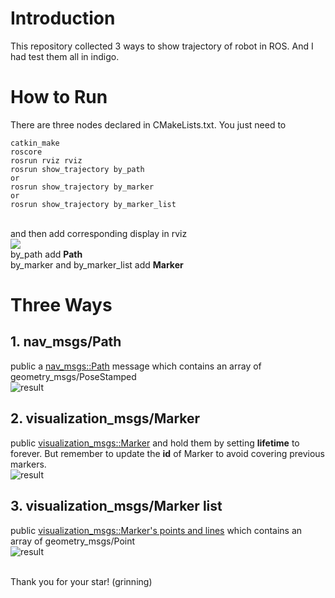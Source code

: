 # Introduction
This repository collected 3 ways to show trajectory of robot in ROS. And I had test them all in indigo.
# How to Run
There are three nodes declared in CMakeLists.txt. You just need to
```
catkin_make
roscore
rosrun rviz rviz
rosrun show_trajectory by_path
or
rosrun show_trajectory by_marker
or
rosrun show_trajectory by_marker_list
```
<br>and then add corresponding display in rviz
<br>![](http://wiki.ros.org/rviz/UserGuide?action=AttachFile&do=get&target=add_display_button.png)
<br>by_path add **Path**
<br>by_marker and by_marker_list add **Marker**

# Three Ways
## 1. nav_msgs/Path
public a [nav_msgs::Path](http://docs.ros.org/api/nav_msgs/html/msg/Path.html) message which contains an array of geometry_msgs/PoseStamped
<br>![result](https://haoqchen.site/img/in_post/ROS_show_trajectory/nav_path.png)
## 2. visualization_msgs/Marker
public [visualization_msgs::Marker](http://wiki.ros.org/rviz/Tutorials/Markers%3A%20Basic%20Shapes) and hold them by setting **lifetime** to forever. But remember to update the **id** of Marker to avoid covering previous markers.
<br>![result](https://haoqchen.site/img/in_post/ROS_show_trajectory/lifetime.png)
## 3. visualization_msgs/Marker list
public [visualization_msgs::Marker's points and lines](http://wiki.ros.org/rviz/Tutorials/Markers%3A%20Points%20and%20Lines) which contains an array of geometry_msgs/Point
<br>![result](https://haoqchen.site/img/in_post/ROS_show_trajectory/point_set.png)

<br>Thank you for your star! (grinning)

